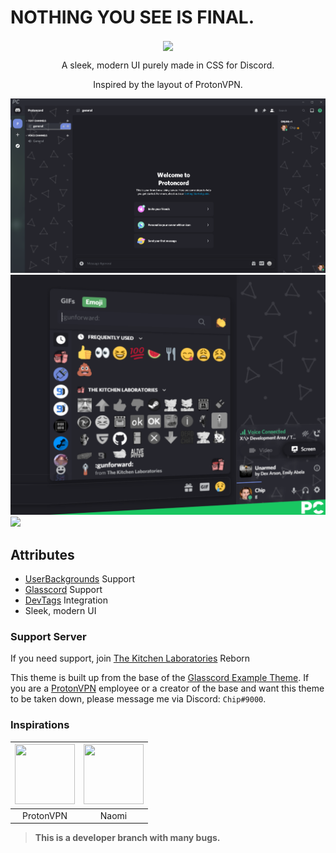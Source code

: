 # NOTHING YOU SEE IS FINAL.
<p align="center">
  <img align="center" src="https://github.com/Giangamerino/protoncord-dev/blob/main/TEMP/protonLogoBig.png?raw=true"></img>
</p>
<p align="center">A sleek, modern UI purely made in CSS for Discord.</p>
<p align="center">Inspired by the layout of ProtonVPN.</p>

![](TEMP/ProtoncordPreview.png)
![](TEMP/emoji_picker.png)
![](https://github.com/Giangamerino/protoncord-dev/blob/main/TEMP/slide_in.gif?raw=true)

## Attributes
* [UserBackgrounds](http://github.com/discord-Custom-Covers/usrbg/) Support
* [Glasscord](https://github.com/AryToNeX/Glasscord/) Support
* [DevTags](about:blank) Integration
* Sleek, modern UI

### Support Server
If you need support, join [The Kitchen Laboratories](https://discord.com/invite/6aJAvdr/) Reborn


This theme is built up from the base of the [Glasscord Example Theme](https://github.com/AryToNeX/Glasscord/blob/master/extras/discord_example_theme/discord_example.theme.css). If you are a [ProtonVPN](https://protonvpn.com/) employee or a creator of the base and want this theme to be taken down, please message me via Discord: `Chip#9000`.

### Inspirations
| <a href="https://protonvpn.com/" target="_blank"> <img src="https://github.com/Giangamerino/protoncord-dev/blob/main/TEMP/ProtonVPNLogo.png?raw=true" alt="" width="96px" height="96px"> </a> | <a href="https://github.com/AryToNeX" target="_blank"> <img src="https://avatars1.githubusercontent.com/u/13177694?s=460&u=5b2c5ca79bbb3e37fbf5094e073f436e8d5b0bf7&v=4" alt="" width="96px" height="96px"> </a> |
|:-:|:-:|
| ProtonVPN | Naomi |


> **This is a developer branch with many bugs.**
